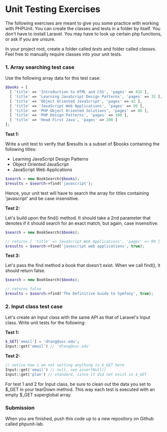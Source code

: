 Unit Testing Exercises
======================

The following exercises are meant to give you some practice with working with PHPUnit. You can create the classes and tests in a folder by itself. You don't have to install Laravel. You may have to look up certain php functions, or ask if you are unsure.

In your project root, create a folder called _tests_ and folder called _classes_. Feel free to manually require classes into your unit tests.

### 1. Array searching test case

Use the following array data for this test case:

```php
$books = [
  [ 'title' => 'Introduction to HTML and CSS', 'pages' => 432 ],
  [ 'title' => 'Learning JavaScript Design Patterns', 'pages' => 32 ],
  [ 'title' => 'Object Oriented JavaScript', 'pages' => 42 ],
  [ 'title' => 'JavaScript Web Applications', 'pages' => 99 ],
  [ 'title' => 'PHP Object Oriented Solutions', 'pages' => 80 ],
  [ 'title' => 'PHP Design Patterns', 'pages' => 300 ],
  [ 'title' => 'Head First Java', 'pages' => 200 ]
];
```

__Test 1:__

Write a unit test to verify that $results is a subset of $books containing the following titles:

* Learning JavaScript Design Patterns
* Object Oriented JavaScript
* JavaScript Web Applications

```php
$search = new BookSearch($books);
$results = $search->find('javascript');
```

Hence, your unit test will have to search the array for titles containing 'javascript' and be case insensitive.

__Test 2:__

Let's build upon the find() method. It should take a 2nd parameter that denotes if it should search for an exact match, but again, case insensitive.

```php
$search = new BookSearch($books);

// returns [ 'title' => JavaScript Web Applications', 'pages' => 99 ]
$results = $search->find('javascript web applications', true);
```

__Test 3:__

Let's pass the find method a book that doesn't exist. When we call find(), it should return false.

```php
$search = new BookSearch($books);

// returns false
$results = $search->find('The Definitive Guide to Symfony', true);
```

### 2. Input class test case

Let's create an Input class with the same API as that of Laravel's Input class. Write unit tests for the following:

__Test 1:__

```php
$_GET['email'] = 'dtang@usc.edu';
Input::get('email') // 'dtang@usc.edu'
```

__Test 2:__

```php
// notice how i am not setting anything in $_GET here
Input::get('email') // null, see assertNull()
Input::get('plan') // standard, since it did not exist in $_GET
```

For test 1 and 2 for Input class, be sure to clean out the data you set to $_GET in your tearDown method. This way each test is executed with an empty $_GET superglobal array.

### Submission

When you are finished, push this code up to a new repository on Github called phpunit-lab.